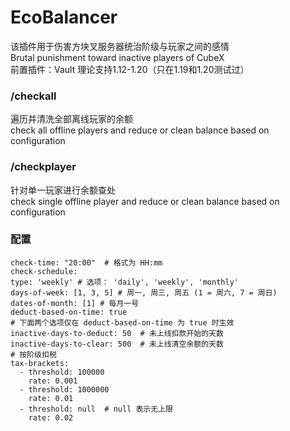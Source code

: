 # EcoBalancer
该插件用于伤害方块叉服务器统治阶级与玩家之间的感情<br>
Brutal punishment toward inactive players of CubeX<br>
前置插件：Vault
理论支持1.12-1.20（只在1.19和1.20测试过）

### /checkall
遍历并清洗全部离线玩家的余额<br>
check all offline players and reduce or clean balance based on configuration

### /checkplayer <playername>
针对单一玩家进行余额查处<br>
check single offline player and reduce or clean balance based on configuration

### 配置
```
check-time: "20:00"  # 格式为 HH:mm
check-schedule:
type: 'weekly' # 选项： 'daily', 'weekly', 'monthly'
days-of-week: [1, 3, 5] # 周一, 周三, 周五 (1 = 周六, 7 = 周日)
dates-of-month: [1] # 每月一号
deduct-based-on-time: true
# 下面两个选项仅在 deduct-based-on-time 为 true 时生效
inactive-days-to-deduct: 50  # 未上线扣款开始的天数
inactive-days-to-clear: 500  # 未上线清空余额的天数
# 按阶级扣税
tax-brackets:
  - threshold: 100000
    rate: 0.001
  - threshold: 1000000
    rate: 0.01
  - threshold: null  # null 表示无上限
    rate: 0.02
```
